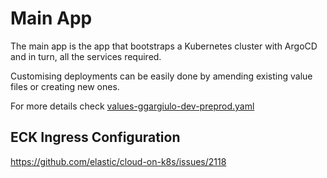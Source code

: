 # Main App

The main app is the app that bootstraps a Kubernetes cluster with ArgoCD and in turn, all the services required.

Customising deployments can be easily done by amending existing value files or creating new ones.

For more details check [values-ggargiulo-dev-preprod.yaml](./values-ggargiulo-dev-preprod.yaml)



## ECK Ingress Configuration

https://github.com/elastic/cloud-on-k8s/issues/2118